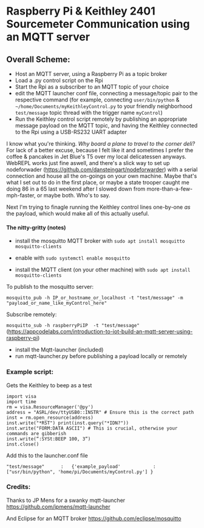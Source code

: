 # Raspberry Pi & Keithley 2401 Sourcemeter Communication using an MQTT server

## Overall Scheme: 
* Host an MQTT server, using a Raspberry Pi as a topic broker
* Load a .py control script on the Rpi
* Start the Rpi as a subscriber to an MQTT topic of your choice
* edit the MQTT launcher conf file, connecting a message/topic pair to the respective command (for example, connecting `user/bin/python` & `~/home/Documents/myKeithleyControl.py` to your friendly neighborhood `test/message` topic thread with the trigger name `myControl`)
* Run the Keithley control script remotely by publishing an appropriate message payload on the MQTT topic, and having the Keithley connected to the Rpi using a USB-RS232 UART adapter
 
I know what you're thinking. _Why board a plane to travel to the corner deli?_ For lack of a better excuse, because I felt like it and sometimes I prefer the coffee & pancakes in Jet Blue's T5 over my local delicatessen anyways. WebREPL works just fine aswell, and there's a slick way to set up nodeforwader (https://github.com/dansteingart/nodeforwarder) with a serial connection and house all the on-goings on your own machine. Maybe that's what I set out to do in the first place, or maybe a state trooper caught me doing 86 in a 65 last weekend after I slowed down from more-than-a-few-mph-faster, or maybe both. Who's to say.

Next I'm trying to finagle running the Keithley control lines one-by-one _as_ the payload, which would make all of this actually useful.


#### The nitty-gritty (notes)
* install the mosquitto MQTT broker with `sudo apt install mosquitto mosquitto-clients`

* enable with `sudo systemctl enable mosquitto`

* install the MQTT client (on your other machine) with `sudo apt install mosquitto-clients`

To publish to the mosquitto server: 

`mosquitto_pub -h IP_or_hostname_or_localhost -t "test/message" -m "payload_or_name_like_myControl_here"`

Subscribe remotely:

`mosquitto_sub -h raspberryPiIP  -t "test/message"` 
(https://appcodelabs.com/introduction-to-iot-build-an-mqtt-server-using-raspberry-pi)

* install the Mqtt-launcher (included)
* run  mqtt-launcher.py before publishing a payload locally or remotely

### Example script: 
Gets the Keithley to beep as a test 

```
import visa 
import time 
rm = visa.ResourceManager('@py') 
address = "ASRL/dev/ttyUSB0::INSTR" # Ensure this is the correct path
inst = rm.open_resource(address) 
inst.write("*RST") print(inst.query("*IDN?")) 
inst.write("FORM:DATA ASCII") # This is crucial, otherwise your commands are gibberish 
inst.write(“:SYSt:BEEP 100, 3“)
inst.close()

```
Add this to the launcher.conf file
```
"test/message"      :   {'example_payload'            :   ["usr/bin/python", 'home/pi/Documents/myControl.py'] }
```

### Credits:
Thanks to JP Mens for a swanky mqtt-launcher https://github.com/jpmens/mqtt-launcher

And Eclipse for an MQTT broker https://github.com/eclipse/mosquitto
